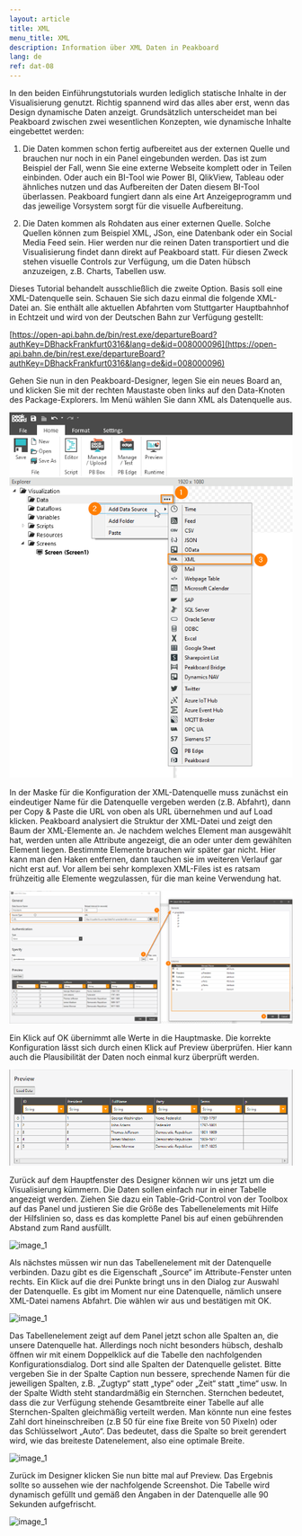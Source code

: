 ```yaml
---
layout: article
title: XML
menu_title: XML
description: Information über XML Daten in Peakboard
lang: de
ref: dat-08
---
```

In den beiden Einführungstutorials wurden lediglich statische Inhalte in der Visualisierung genutzt. Richtig spannend wird das alles aber erst, wenn das Design dynamische Daten anzeigt. Grundsätzlich unterscheidet man bei Peakboard zwischen zwei wesentlichen Konzepten, wie dynamische Inhalte eingebettet werden:

1. Die Daten kommen schon fertig aufbereitet aus der externen Quelle und brauchen nur noch in ein Panel eingebunden werden. Das ist zum Beispiel der Fall, wenn Sie eine externe Webseite komplett oder in Teilen einbinden. Oder auch ein BI-Tool wie Power BI, QlikView, Tableau oder ähnliches nutzen und das Aufbereiten der Daten diesem BI-Tool überlassen. Peakboard fungiert dann als eine Art Anzeigeprogramm und das jeweilige Vorsystem sorgt für die visuelle Aufbereitung.

2. Die Daten kommen als Rohdaten aus einer externen Quelle. Solche Quellen können zum Beispiel XML, JSon, eine Datenbank oder ein Social Media Feed sein. Hier werden nur die reinen Daten transportiert und die Visualisierung findet dann direkt auf Peakboard statt. Für diesen Zweck stehen visuelle Controls zur Verfügung, um die Daten hübsch anzuzeigen, z.B. Charts, Tabellen usw.

Dieses Tutorial behandelt ausschließlich die zweite Option. Basis soll eine XML-Datenquelle sein. Schauen Sie sich dazu einmal die folgende XML-Datei an. Sie enthält alle aktuellen Abfahrten vom Stuttgarter Hauptbahnhof in Echtzeit und wird von der Deutschen Bahn zur Verfügung gestellt:

[https://open-api.bahn.de/bin/rest.exe/departureBoard?authKey=DBhackFrankfurt0316&lang=de&id=008000096](https://open-api.bahn.de/bin/rest.exe/departureBoard?authKey=DBhackFrankfurt0316&lang=de&id=008000096)

Gehen Sie nun in den Peakboard-Designer, legen Sie ein neues Board an, und klicken Sie mit der rechten Maustaste oben links auf den Data-Knoten des Package-Explorers. Im Menü wählen Sie dann XML als Datenquelle aus.

![image_1](/assets/images/data-sources/xml/xml-01.png)

In der Maske für die Konfiguration der XML-Datenquelle muss zunächst ein eindeutiger Name für die Datenquelle vergeben werden (z.B. Abfahrt), dann per Copy & Paste die URL von oben als URL übernehmen und auf Load klicken. Peakboard analysiert die Struktur der XML-Datei und zeigt den Baum der XML-Elemente an. Je nachdem welches Element man ausgewählt hat, werden unten alle Attribute angezeigt, die an oder unter dem gewählten Element liegen. Bestimmte Elemente brauchen wir später gar nicht. Hier kann man den Haken entfernen, dann tauchen sie im weiteren Verlauf gar nicht erst auf. Vor allem bei sehr komplexen XML-Files ist es ratsam frühzeitig alle Elemente wegzulassen, für die man keine Verwendung hat.

![image_1](/assets/images/data-sources/xml/xml-02.png)

Ein Klick auf OK übernimmt alle Werte in die Hauptmaske. Die korrekte Konfiguration lässt sich durch einen Klick auf Preview überprüfen. Hier kann auch die Plausibilität der Daten noch einmal kurz überprüft werden.

![image_1](/assets/images/data-sources/xml/xml-03.png)

Zurück auf dem Hauptfenster des Designer können wir uns jetzt um die Visualisierung kümmern. Die Daten sollen einfach nur in einer Tabelle angezeigt werden. Ziehen Sie dazu ein Table-Grid-Control von der Toolbox auf das Panel und justieren Sie die Größe des Tabellenelements mit Hilfe der Hilfslinien so, dass es das komplette Panel bis auf einen gebührenden Abstand zum Rand ausfüllt.

![image_1](/assets/images/data-sources/xml/xml-04.png)

Als nächstes müssen wir nun das Tabellenelement mit der Datenquelle verbinden. Dazu gibt es die Eigenschaft „Source“ im Attribute-Fenster unten rechts. Ein Klick auf die drei Punkte bringt uns in den Dialog zur Auswahl der Datenquelle. Es gibt im Moment nur eine Datenquelle, nämlich unsere XML-Datei namens Abfahrt. Die wählen wir aus und bestätigen mit OK.

![image_1](/assets/images/data-sources/xml/xml-05.png)

Das Tabellenelement zeigt auf dem Panel jetzt schon alle Spalten an, die unsere Datenquelle hat. Allerdings noch nicht besonders hübsch, deshalb öffnen wir mit einem Doppelklick auf die Tabelle den nachfolgenden Konfigurationsdialog. Dort sind alle Spalten der Datenquelle gelistet. Bitte vergeben Sie in der Spalte Caption nun bessere, sprechende Namen für die jeweiligen Spalten, z.B. „Zugtyp“ statt „type“ oder „Zeit“ statt „time“ usw. In der Spalte Width steht standardmäßig ein Sternchen. Sternchen bedeutet, dass die zur Verfügung stehende Gesamtbreite einer Tabelle auf alle Sternchen-Spalten gleichmäßig verteilt werden. Man könnte nun eine festes Zahl dort hineinschreiben (z.B 50 für eine fixe Breite von 50 Pixeln) oder das Schlüsselwort „Auto“. Das bedeutet, dass die Spalte so breit gerendert wird, wie das breiteste Datenelement, also eine optimale Breite.

![image_1](/assets/images/data-sources/xml/xml-06.png)

Zurück im Designer klicken Sie nun bitte mal auf Preview. Das Ergebnis sollte so aussehen wie der nachfolgende Screenshot. Die Tabelle wird dynamisch gefüllt und gemäß den Angaben in der Datenquelle alle 90 Sekunden aufgefrischt.

![image_1](/assets/images/data-sources/xml/xml-07.png)
